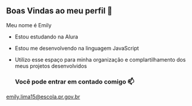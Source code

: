 ## Boas Vindas ao meu perfil 🖤

Meu nome é Emily

- Estou estudando na Alura 
- Estou me desenvolvendo na linguagem JavaScript
- Utilizo esse espaço para minha organização e complartilhamento dos meus projetos desenvolvidos

  ### Você pode entrar em contado comigo 📫

emily.lima15@escola.pr.gov.br
